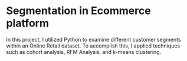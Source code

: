 

# Segmentation in Ecommerce platform

In this project, I utilized Python to examine different customer segments within an Online Retail dataset. To accomplish this, I applied techniques such as cohort analysis, RFM Analysis, and k-means clustering.

